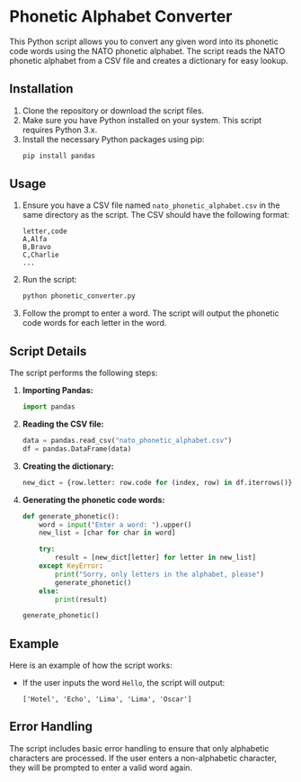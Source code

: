 # Phonetic Alphabet Converter

This Python script allows you to convert any given word into its phonetic code words using the NATO phonetic alphabet. The script reads the NATO phonetic alphabet from a CSV file and creates a dictionary for easy lookup. 

## Installation

1. Clone the repository or download the script files.
2. Make sure you have Python installed on your system. This script requires Python 3.x.
3. Install the necessary Python packages using pip:
    ```sh
    pip install pandas
    ```

## Usage

1. Ensure you have a CSV file named `nato_phonetic_alphabet.csv` in the same directory as the script. The CSV should have the following format:
    ```
    letter,code
    A,Alfa
    B,Bravo
    C,Charlie
    ...
    ```

2. Run the script:
    ```sh
    python phonetic_converter.py
    ```

3. Follow the prompt to enter a word. The script will output the phonetic code words for each letter in the word.

## Script Details

The script performs the following steps:

1. **Importing Pandas:**
    ```python
    import pandas
    ```

2. **Reading the CSV file:**
    ```python
    data = pandas.read_csv("nato_phonetic_alphabet.csv")
    df = pandas.DataFrame(data)
    ```

3. **Creating the dictionary:**
    ```python
    new_dict = {row.letter: row.code for (index, row) in df.iterrows()}
    ```

4. **Generating the phonetic code words:**
    ```python
    def generate_phonetic():
        word = input("Enter a word: ").upper()
        new_list = [char for char in word]

        try:
            result = [new_dict[letter] for letter in new_list]
        except KeyError:
            print("Sorry, only letters in the alphabet, please")
            generate_phonetic()
        else:
            print(result)

    generate_phonetic()
    ```

## Example

Here is an example of how the script works:

- If the user inputs the word `Hello`, the script will output:
    ```
    ['Hotel', 'Echo', 'Lima', 'Lima', 'Oscar']
    ```

## Error Handling

The script includes basic error handling to ensure that only alphabetic characters are processed. If the user enters a non-alphabetic character, they will be prompted to enter a valid word again.

